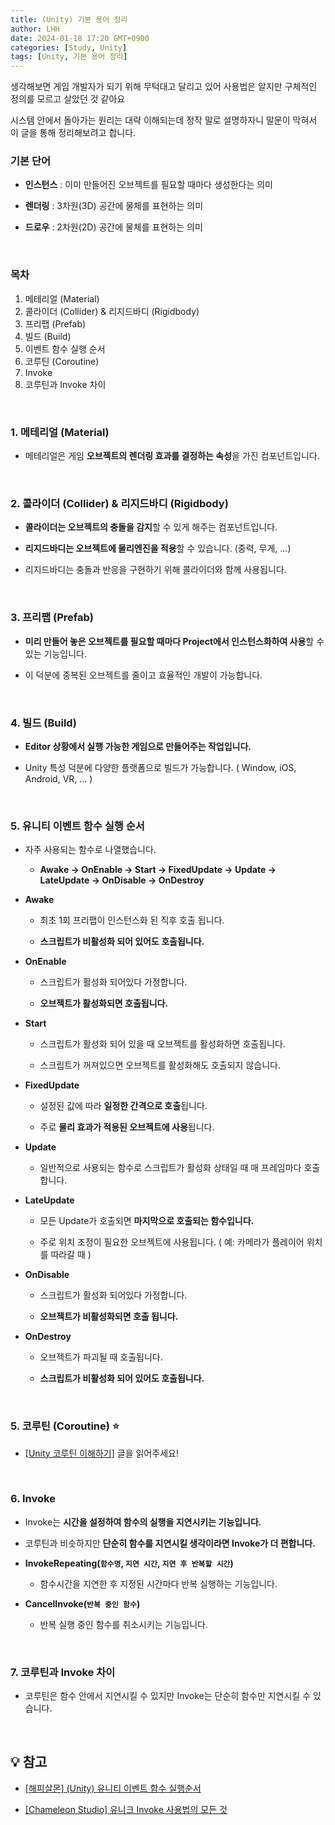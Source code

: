 ```yaml
---
title: (Unity) 기본 용어 정리
author: LHH
date: 2024-01-18 17:20 GMT+0900
categories: [Study, Unity]
tags: [Unity, 기본 용어 정리]
---
```


생각해보면 게임 개발자가 되기 위해 무턱대고 달리고 있어 사용법은 알지만 구체적인 정의를 모르고 살았던 것 같아요

시스템 안에서 돌아가는 원리는 대략 이해되는데 정작 말로 설명하자니 말문이 막혀서 이 글을 통해 정리해보려고 합니다.

### 기본 단어
+ **인스턴스** : 이미 만들어진 오브젝트를 필요할 때마다 생성한다는 의미

+ **렌더링** : 3차원(3D) 공간에 물체를 표현하는 의미

+ **드로우** : 2차원(2D) 공간에 물체를 표현하는 의미

<br>

### 목차 
1. 메테리얼 (Material)
2. 콜라이더 (Collider) & 리지드바디 (Rigidbody)
3. 프리팹 (Prefab)
4. 빌드 (Build)
5. 이벤트 함수 실행 순서
6. 코루틴 (Coroutine)
7. Invoke
8. 코루틴과 Invoke 차이

<br>

### 1. 메테리얼 (Material)
+ 메테리얼은 게임 **오브젝트의 렌더링 효과를 결정하는 속성**을 가진 컴포넌트입니다.

<br>

### 2. 콜라이더 (Collider) & 리지드바디 (Rigidbody)
+ **콜라이더는 오브젝트의 충돌을 감지**할 수 있게 해주는 컴포넌트입니다.

+ **리지드바디는 오브젝트에 물리엔진을 적용**할 수 있습니다. (중력, 무게, ...)

+ 리지드바디는 충돌과 반응을 구현하기 위해 콜라이더와 함께 사용됩니다.

<br>

### 3. 프리팹 (Prefab)
+ **미리 만들어 놓은 오브젝트를 필요할 때마다 Project에서 인스턴스화하여 사용**할 수 있는 기능입니다.

+ 이 덕분에 중복된 오브젝트를 줄이고 효율적인 개발이 가능합니다.

<br>

### 4. 빌드 (Build)
+ **Editor 상황에서 실행 가능한 게임으로 만들어주는 작업입니다.**

+ Unity 특성 덕분에 다양한 플랫폼으로 빌드가 가능합니다. ( Window, iOS, Android, VR, ... )

<br>

### 5. 유니티 이벤트 함수 실행 순서

+ 자주 사용되는 함수로 나열했습니다.

    + **Awake -> OnEnable -> Start -> FixedUpdate -> Update -> LateUpdate -> OnDisable -> OnDestroy**


+ **Awake**

    + 최초 1회 프리팹이 인스턴스화 된 직후 호출 됩니다.

    + **스크립트가 비활성화 되어 있어도 호출됩니다.**

+ **OnEnable**

    + 스크립트가 활성화 되어있다 가정합니다.
    
    + **오브젝트가 활성화되면 호출됩니다.**

+ **Start**

    + 스크립트가 활성화 되어 있을 때 오브젝트를 활성화하면 호출됩니다.

    + 스크립트가 꺼져있으면 오브젝트를 활성화해도 호출되지 않습니다.

+ **FixedUpdate**

    + 설정된 값에 따라 **일정한 간격으로 호출**됩니다.

    + 주로 **물리 효과가 적용된 오브젝트에 사용**됩니다.

+ **Update**

    + 일반적으로 사용되는 함수로 스크립트가 활성화 상태일 때 매 프레임마다 호출합니다.

+ **LateUpdate**

    + 모든 Update가 호출되면 **마지막으로 호출되는 함수입니다.**
    
    + 주로 위치 조정이 필요한 오브젝트에 사용됩니다. ( 예: 카메라가 플레이어 위치를 따라갈 때 )

+ **OnDisable**

    + 스크립트가 활성화 되어있다 가정합니다.
    
    + **오브젝트가 비활성화되면 호출 됩니다.**

+ **OnDestroy**

    + 오브젝트가 파괴될 때 호출됩니다.

    + **스크립트가 비활성화 되어 있어도 호출됩니다.**

<br>

### 5. 코루틴 (Coroutine) ⭐

+ [[Unity 코루틴 이해하기]](/posts/Unity-코루틴-이해하기) 글을 읽어주세요!

<br>

### 6. Invoke

+ Invoke는 **시간을 설정하여 함수의 실행을 지연시키는 기능입니다.**

+ 코루틴과 비슷하지만 **단순히 함수를 지연시킬 생각이라면 Invoke가 더 편합니다.**

+ **InvokeRepeating(`함수명`, `지연 시간`, `지연 후 반복할 시간`)**

    + 함수시간을 지연한 후 지정된 시간마다 반복 실행하는 기능입니다.

+ **CancelInvoke(`반복 중인 함수`)**

    + 반복 실행 중인 함수를 취소시키는 기능입니다.

<br>

### 7. 코루틴과 Invoke 차이

+ 코루틴은 함수 안에서 지연시킬 수 있지만 Invoke는 단순히 함수만 지연시킬 수 있습니다.

<br>

## 💡 참고

- [[해피살몬] (Unity) 유니티 이벤트 함수 실행순서](https://happysalmon.tistory.com/2)

- [[Chameleon Studio] 유니크 Invoke 사용법의 모든 것](https://chameleonstudio.tistory.com/37)